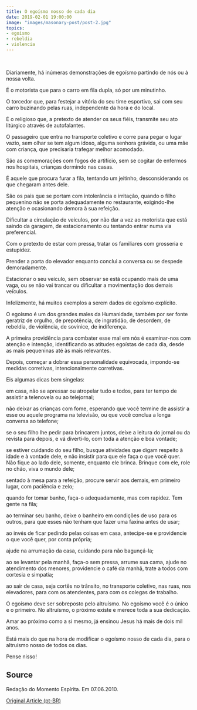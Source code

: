 ```yaml
---
title: O egoísmo nosso de cada dia
date: 2019-02-01 19:00:00
image: "images/masonary-post/post-2.jpg"
topics: 
- egoismo
- rebeldia
- violencia
---
```

 

Diariamente, há inúmeras demonstrações de egoísmo partindo de nós ou à nossa
volta.

É o motorista que para o carro em fila dupla, só por um minutinho.

O torcedor que, para festejar a vitória do seu time esportivo, sai com seu
carro buzinando pelas ruas, independente da hora e do local.

É o religioso que, a pretexto de atender os seus fiéis, transmite seu ato
litúrgico através de autofalantes.

O passageiro que entra no transporte coletivo e corre para pegar o lugar vazio,
sem olhar se tem algum idoso, alguma senhora grávida, ou uma mãe com criança,
que precisaria trafegar melhor acomodado.

São as comemorações com fogos de artifício, sem se cogitar de enfermos nos
hospitais, crianças dormindo nas casas.

É aquele que procura furar a fila, tentando um jeitinho, desconsiderando os que
chegaram antes dele.

São os pais que se portam com intolerância e irritação, quando o filho
pequenino não se porta adequadamente no restaurante, exigindo-lhe atenção e
ocasionando demora à sua refeição.

Dificultar a circulação de veículos, por não dar a vez ao motorista que está
saindo da garagem, de estacionamento ou tentando entrar numa via preferencial.

Com o pretexto de estar com pressa, tratar os familiares com grosseria e
estupidez.

Prender a porta do elevador enquanto conclui a conversa ou se despede
demoradamente.

Estacionar o seu veículo, sem observar se está ocupando mais de uma vaga, ou se
não vai trancar ou dificultar a movimentação dos demais veículos.

Infelizmente, há muitos exemplos a serem dados de egoísmo explícito.

O egoísmo é um dos grandes males da Humanidade, também por ser fonte geratriz
de orgulho, de prepotência, de ingratidão, de desordem, de rebeldia, de
violência, de sovinice, de indiferença.

A primeira providência para combater esse mal em nós é examinar-nos com atenção
e intenção, identificando as atitudes egoístas de cada dia, desde as mais
pequeninas até às mais relevantes.

Depois, começar a dobrar essa personalidade equivocada, impondo-se medidas
corretivas, intencionalmente corretivas.

Eis algumas dicas bem singelas:

em casa, não se apressar ou atropelar tudo e todos, para ter tempo de assistir
a telenovela ou ao telejornal;

não deixar as crianças com fome, esperando que você termine de assistir a esse
ou aquele programa na televisão, ou que você conclua a longa conversa ao
telefone;

se o seu filho lhe pedir para brincarem juntos, deixe a leitura do jornal ou da
revista para depois, e vá diverti-lo, com toda a atenção e boa vontade;

se estiver cuidando do seu filho, busque atividades que digam respeito à idade
e à vontade dele, e não insistir para que ele faça o que você quer. Não fique
ao lado dele, somente, enquanto ele brinca. Brinque com ele, role no chão, viva
o mundo dele;

sentado à mesa para a refeição, procure servir aos demais, em primeiro lugar,
com paciência e zelo;

quando for tomar banho, faça-o adequadamente, mas com rapidez. Tem gente na
fila;

ao terminar seu banho, deixe o banheiro em condições de uso para os outros,
para que esses não tenham que fazer uma faxina antes de usar;

ao invés de ficar pedindo pelas coisas em casa, antecipe-se e providencie o que
você quer, por conta própria;

ajude na arrumação da casa, cuidando para não bagunçá-la;

ao se levantar pela manhã, faça-o sem pressa, arrume sua cama, ajude no
atendimento dos menores, providencie o café da manhã, trate a todos com
cortesia e simpatia;

ao sair de casa, seja cortês no trânsito, no transporte coletivo, nas ruas, nos
elevadores, para com os atendentes, para com os colegas de trabalho.

O egoísmo deve ser sobreposto pelo altruísmo. No egoísmo você é o único e o
primeiro. No altruísmo, o próximo existe e merece toda a sua dedicação.

Amar ao próximo como a si mesmo, já ensinou Jesus há mais de dois mil anos.

Está mais do que na hora de modificar o egoísmo nosso de cada dia, para o
altruísmo nosso de todos os dias.

Pense nisso!

## Source
Redação do Momento Espírita.
Em 07.06.2010.



[Original Article (pt-BR)](http://www.momento.com.br/pt/ler_texto.php?id=1111)
